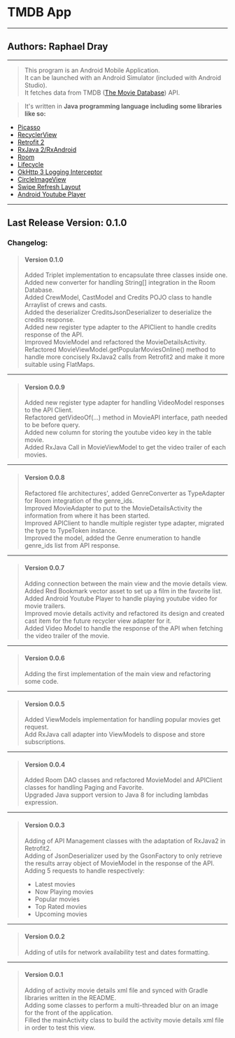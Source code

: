 # TMDB App
---
## Authors: Raphael Dray
---
> This program is an Android Mobile Application. <br />
> It can be launched with an Android Simulator (included with Android Studio). <br />
> It fetches data from TMDB ([The Movie Database](https://www.themoviedb.org/)) API.


> It's written in __Java programming language including some libraries like so:__
+ [Picasso](https://square.github.io/picasso/)
+ [RecyclerView](https://developer.android.com/jetpack/androidx/releases/recyclerview)
+ [Retrofit 2](https://square.github.io/retrofit/)
+ [RxJava 2/RxAndroid](https://github.com/ReactiveX/RxJava)
+ [Room](https://developer.android.com/jetpack/androidx/releases/room)
+ [Lifecycle](https://developer.android.com/topic/libraries/architecture/lifecycle)
+ [OkHttp 3 Logging Interceptor](https://github.com/square/okhttp/tree/master/okhttp-logging-interceptor)
+ [CircleImageView](https://github.com/hdodenhof/CircleImageView)
+ [Swipe Refresh Layout](https://developer.android.com/jetpack/androidx/releases/swiperefreshlayout)
+ [Android Youtube Player](https://github.com/PierfrancescoSoffritti/android-youtube-player)


---
## Last Release Version: 0.1.0
### Changelog:
> #### Version 0.1.0
> Added Triplet implementation to encapsulate three classes inside one. <br />
> Added new converter for handling String[] integration in the Room Database. <br />
> Added CrewModel, CastModel and Credits POJO class to handle Arraylist of crews and casts. <br />
> Added the deserializer CreditsJsonDeserializer to deserialize the credits response. <br />
> Added new register type adapter to the APIClient to handle credits response of the API. <br />
> Improved MovieModel and refactored the MovieDetailsActivity. <br />
> Refactored MovieViewModel.getPopularMoviesOnline() method to handle more concisely RxJava2 calls from Retrofit2 and make it more suitable using FlatMaps. 
---
> #### Version 0.0.9
> Added new register type adapter for handling VideoModel responses to the API Client. <br />
> Refactored getVideoOf(...) method in MovieAPI interface, path needed to be before query. <br />
> Added new column for storing the youtube video key in the table movie. <br />
> Added RxJava Call in MovieViewModel to get the video trailer of each movies.
---
> #### Version 0.0.8
> Refactored file architectures', added GenreConverter as TypeAdapter for Room integration of the genre_ids. <br />
> Improved MovieAdapter to put to the MovieDetailsActivity the information from where it has been started. <br />
> Improved APIClient to handle multiple register type adapter, migrated the type to TypeToken instance. <br />
> Improved the model, added the Genre enumeration to handle genre_ids list from API response.
> 
---
> #### Version 0.0.7
> Adding connection between the main view and the movie details view. <br />
> Added Red Bookmark vector asset to set up a film in the favorite list. <br />
> Added Android Youtube Player to handle playing youtube video for movie trailers. <br />
> Improved movie details activity and refactored its design and created cast item for the future recycler view adapter for it. <br />
> Added Video Model to handle the response of the API when fetching the video trailer of the movie.
---
> #### Version 0.0.6
> Adding the first implementation of the main view and refactoring some code.
---
> #### Version 0.0.5
> Added ViewModels implementation for handling popular movies get request. <br />
> Add RxJava call adapter into ViewModels to dispose and store subscriptions.
---
> #### Version 0.0.4
> Added Room DAO classes and refactored MovieModel and APIClient classes for handling Paging and Favorite. <br />
> Upgraded Java support version to Java 8 for including lambdas expression.
---
> #### Version 0.0.3
> Adding of API Management classes with the adaptation of RxJava2 in Retrofit2. <br />
> Adding of JsonDeserializer used by the GsonFactory to only retrieve the results array object of MovieModel in the response of the API. <br />
> Adding 5 requests to handle respectively:
> + Latest movies
> + Now Playing movies
> + Popular movies
> + Top Rated movies
> + Upcoming movies
---
> #### Version 0.0.2
> Adding of utils for network availability test and dates formatting.
---
> #### Version 0.0.1
> Adding of activity movie details xml file and synced with Gradle libraries written in the README. <br />
> Adding some classes to perform a multi-threaded blur on an image for the front of the application. <br />
> Filled the mainActivity class to build the activity movie details xml file in order to test this view. 